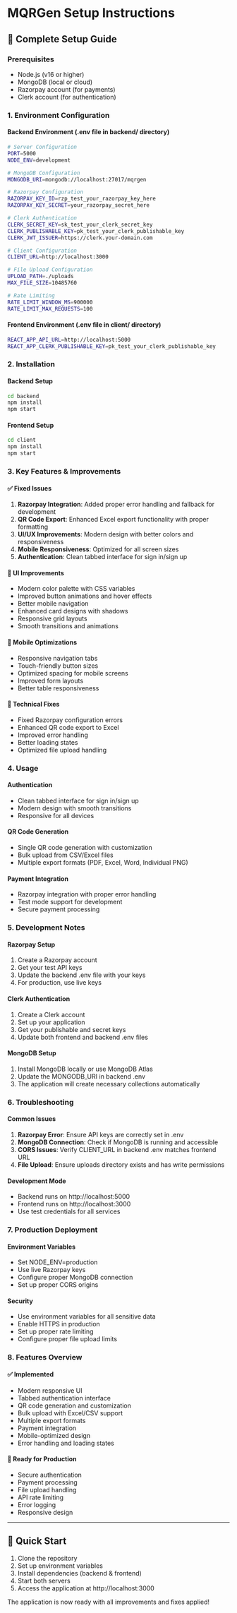 # MQRGen Setup Instructions

## 🚀 Complete Setup Guide

### Prerequisites
- Node.js (v16 or higher)
- MongoDB (local or cloud)
- Razorpay account (for payments)
- Clerk account (for authentication)

### 1. Environment Configuration

#### Backend Environment (.env file in backend/ directory)
```bash
# Server Configuration
PORT=5000
NODE_ENV=development

# MongoDB Configuration
MONGODB_URI=mongodb://localhost:27017/mqrgen

# Razorpay Configuration
RAZORPAY_KEY_ID=rzp_test_your_razorpay_key_here
RAZORPAY_KEY_SECRET=your_razorpay_secret_here

# Clerk Authentication
CLERK_SECRET_KEY=sk_test_your_clerk_secret_key
CLERK_PUBLISHABLE_KEY=pk_test_your_clerk_publishable_key
CLERK_JWT_ISSUER=https://clerk.your-domain.com

# Client Configuration
CLIENT_URL=http://localhost:3000

# File Upload Configuration
UPLOAD_PATH=./uploads
MAX_FILE_SIZE=10485760

# Rate Limiting
RATE_LIMIT_WINDOW_MS=900000
RATE_LIMIT_MAX_REQUESTS=100
```

#### Frontend Environment (.env file in client/ directory)
```bash
REACT_APP_API_URL=http://localhost:5000
REACT_APP_CLERK_PUBLISHABLE_KEY=pk_test_your_clerk_publishable_key
```

### 2. Installation

#### Backend Setup
```bash
cd backend
npm install
npm start
```

#### Frontend Setup
```bash
cd client
npm install
npm start
```

### 3. Key Features & Improvements

#### ✅ Fixed Issues
1. **Razorpay Integration**: Added proper error handling and fallback for development
2. **QR Code Export**: Enhanced Excel export functionality with proper formatting
3. **UI/UX Improvements**: Modern design with better colors and responsiveness
4. **Mobile Responsiveness**: Optimized for all screen sizes
5. **Authentication**: Clean tabbed interface for sign in/sign up

#### 🎨 UI Improvements
- Modern color palette with CSS variables
- Improved button animations and hover effects
- Better mobile navigation
- Enhanced card designs with shadows
- Responsive grid layouts
- Smooth transitions and animations

#### 📱 Mobile Optimizations
- Responsive navigation tabs
- Touch-friendly button sizes
- Optimized spacing for mobile screens
- Improved form layouts
- Better table responsiveness

#### 🔧 Technical Fixes
- Fixed Razorpay configuration errors
- Enhanced QR code export to Excel
- Improved error handling
- Better loading states
- Optimized file upload handling

### 4. Usage

#### Authentication
- Clean tabbed interface for sign in/sign up
- Modern design with smooth transitions
- Responsive for all devices

#### QR Code Generation
- Single QR code generation with customization
- Bulk upload from CSV/Excel files
- Multiple export formats (PDF, Excel, Word, Individual PNG)

#### Payment Integration
- Razorpay integration with proper error handling
- Test mode support for development
- Secure payment processing

### 5. Development Notes

#### Razorpay Setup
1. Create a Razorpay account
2. Get your test API keys
3. Update the backend .env file with your keys
4. For production, use live keys

#### Clerk Authentication
1. Create a Clerk account
2. Set up your application
3. Get your publishable and secret keys
4. Update both frontend and backend .env files

#### MongoDB Setup
1. Install MongoDB locally or use MongoDB Atlas
2. Update the MONGODB_URI in backend .env
3. The application will create necessary collections automatically

### 6. Troubleshooting

#### Common Issues
1. **Razorpay Error**: Ensure API keys are correctly set in .env
2. **MongoDB Connection**: Check if MongoDB is running and accessible
3. **CORS Issues**: Verify CLIENT_URL in backend .env matches frontend URL
4. **File Upload**: Ensure uploads directory exists and has write permissions

#### Development Mode
- Backend runs on http://localhost:5000
- Frontend runs on http://localhost:3000
- Use test credentials for all services

### 7. Production Deployment

#### Environment Variables
- Set NODE_ENV=production
- Use live Razorpay keys
- Configure proper MongoDB connection
- Set up proper CORS origins

#### Security
- Use environment variables for all sensitive data
- Enable HTTPS in production
- Set up proper rate limiting
- Configure proper file upload limits

### 8. Features Overview

#### ✅ Implemented
- Modern responsive UI
- Tabbed authentication interface
- QR code generation and customization
- Bulk upload with Excel/CSV support
- Multiple export formats
- Payment integration
- Mobile-optimized design
- Error handling and loading states

#### 🚀 Ready for Production
- Secure authentication
- Payment processing
- File upload handling
- API rate limiting
- Error logging
- Responsive design

---

## 🎯 Quick Start

1. Clone the repository
2. Set up environment variables
3. Install dependencies (backend & frontend)
4. Start both servers
5. Access the application at http://localhost:3000

The application is now ready with all improvements and fixes applied! 